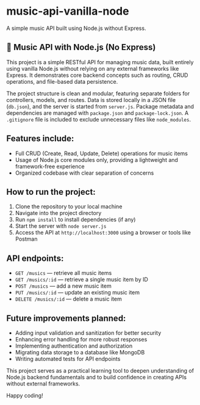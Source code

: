 # music-api-vanilla-node

A simple music API built using Node.js without Express.

## 🎵 Music API with Node.js (No Express)

This project is a simple RESTful API for managing music data, built entirely using vanilla Node.js without relying on any external frameworks like Express. It demonstrates core backend concepts such as routing, CRUD operations, and file-based data persistence.

The project structure is clean and modular, featuring separate folders for controllers, models, and routes. Data is stored locally in a JSON file (`db.json`), and the server is started from `server.js`. Package metadata and dependencies are managed with `package.json` and `package-lock.json`. A `.gitignore` file is included to exclude unnecessary files like `node_modules`.

## Features include:

- Full CRUD (Create, Read, Update, Delete) operations for music items  
- Usage of Node.js core modules only, providing a lightweight and framework-free experience  
- Organized codebase with clear separation of concerns  

## How to run the project:

1. Clone the repository to your local machine  
2. Navigate into the project directory  
3. Run `npm install` to install dependencies (if any)  
4. Start the server with `node server.js`  
5. Access the API at `http://localhost:3000` using a browser or tools like Postman  

## API endpoints:

- `GET /musics` — retrieve all music items  
- `GET /musics/:id` — retrieve a single music item by ID  
- `POST /musics` — add a new music item  
- `PUT /musics/:id` — update an existing music item  
- `DELETE /musics/:id` — delete a music item  

## Future improvements planned:

- Adding input validation and sanitization for better security  
- Enhancing error handling for more robust responses  
- Implementing authentication and authorization  
- Migrating data storage to a database like MongoDB  
- Writing automated tests for API endpoints  

This project serves as a practical learning tool to deepen understanding of Node.js backend fundamentals and to build confidence in creating APIs without external frameworks.

Happy coding!
